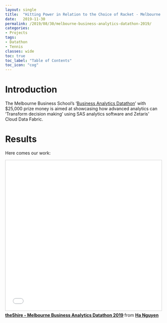 ```yaml
---
layout: single
title:  "Hitting Power in Relation to the Choice of Racket - Melbourne Business Analytics Datathon 2019"
date:   2019-11-30
permalink: /2019/08/30/melbourne-business-analytics-datathon-2019/
categories: 
- Projects
tags:
- Datathon
- Tennis
classes: wide
toc: true
toc_label: "Table of Contents"
toc_icon: "cog"
---
```



# Introduction

The Melbourne Business School’s ‘[Business Analytics Datathon](http://datathon.melbourneanalytics.com/)’ with $25,000 prize money is aimed at showcasing how advanced analytics can ‘Transform decision making’ using SAS analytics software and Zetaris' Cloud Data Fabric.


# Results

Here comes our work:

<iframe src="//www.slideshare.net/slideshow/embed_code/key/9p7KD3g4fAzpnU" width="595" height="485" frameborder="0" marginwidth="0" marginheight="0" scrolling="no" style="border:1px solid #CCC; border-width:1px; margin-bottom:5px; max-width: 100%;" allowfullscreen> </iframe> <div style="margin-bottom:5px"> <strong> <a href="//www.slideshare.net/TrungHNguyn1/theshire-melbourne-business-analytics-datathon-2019" title="theShire - Melbourne Business Analytics Datathon 2019" target="_blank">theShire - Melbourne Business Analytics Datathon 2019</a> </strong> from <strong><a href="https://www.slideshare.net/TrungHNguyn1" target="_blank">Ha Nguyen</a></strong> </div>




